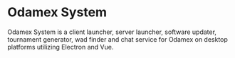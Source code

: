 # Odamex System
Odamex System is a client launcher, server launcher, software updater, tournament generator, wad finder and chat service for Odamex on desktop platforms utilizing Electron and Vue.
